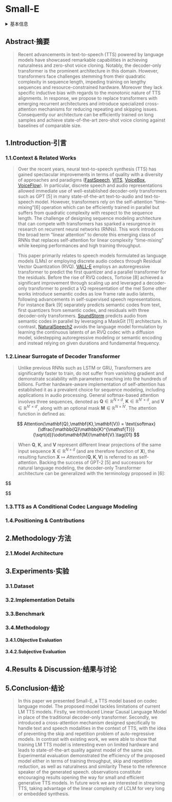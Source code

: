 # Small-E

<details>
<summary>基本信息</summary>

- 标题: Small-E: Small Language Model with Linear Attention for Efficient Speech Synthesis
- 作者:
  - 01 [Théodor Lemerle](../../Authors/Théodor_Lemerle.md)
  - 02 [Nicolas Obin](../../Authors/Nicolas_Obin.md)
  - 03 [Axel Roebel](../../Authors/Axel_Roebel.md)
- 机构:
  - [索邦大学](../../Institutions/SorbonneU_法国索邦大学.md)
- 时间:
  - 预印时间: 2024.06.06 ArXiv v1
  - 更新笔记: 2024.06.10
- 发表:
  - [InterSpeech](../../Publications/InterSpeech.md) 
- 链接:
  - [ArXiv](https://arxiv.org/abs/2406.04467)
  - [DOI]()
  - [Github]()
  - [Demo]()
- 标签:
  - [语言模型](../../Tags/LanguageModel.md)
  - [语音合成](../../Tags/SpeechSynthesis.md)
  - [零样本](../../Tags/Zero-Shot.md)
- 页数: 5
- 引用: 34
- 被引: 0

</details>

## Abstract·摘要

> Recent advancements in text-to-speech (TTS) powered by language models have showcased remarkable capabilities in achieving naturalness and zero-shot voice cloning.
> Notably, the decoder-only transformer is the prominent architecture in this domain.
> However, transformers face challenges stemming from their quadratic complexity in sequence length, impeding training on lengthy sequences and resource-constrained hardware.
> Moreover they lack specific inductive bias with regards to the monotonic nature of TTS alignments.
> In response, we propose to replace transformers with emerging recurrent architectures and introduce specialized cross-attention mechanisms for reducing repeating and skipping issues.
> Consequently our architecture can be efficiently trained on long samples and achieve state-of-the-art zero-shot voice cloning against baselines of comparable size.

## 1.Introduction·引言

### 1.1.Context & Related Works

> Over the recent years, neural text-to-speech synthesis (TTS) has gained spectacular improvements in terms of quality with a diversity of approaches and paradigms ([FastSpeech](../../Models/TTS2_Acoustic/2019.05.22_FastSpeech.md), [VITS](../../Models/E2E/2021.06.11_VITS.md), [VoiceBox](../../Models/Speech_LLM/2023.06.23_VoiceBox.md), [VoiceFlow](../../Models/_tmp/2023.09.10_VoiceFlow.md)).
> In particular, discrete speech and audio representations allowed immediate use of well-established decoder-only transformers such as GPT [5] in many state-of-the-art text-to-audio and text-to-speech model.
> However, transformers rely on the self-attention “time-mixing”[6] operation which can be efficiently trained in parallel but suffers from quadratic complexity with respect to the sequence length.
> The challenge of designing sequence modeling architecture that can compete with transformers has sparked a resurgence in research on recurrent neural networks (RNNs).
> This work introduces the broad term “linear attention” to denote this emerging class of RNNs that replaces self-attention for linear complexity “time-mixing” while keeping performances and high training throughput.

> This paper primarily relates to speech models formulated as language models (LMs) or employing discrete audio codecs through Residual Vector Quantization (RVQ).
> [VALL-E](../../Models/Speech_LLM/2023.01.05_VALL-E.md) employs an autoregressive transformer to predict the first quantizer and a parallel transformer for the residuals.
> Before the rise of RVQ codecs, Tortoise [8] achieved a significant improvement through scaling up and leveraged a decoder-only transformer to predict a VQ representation of the mel Some other works introduce semantic codes as low frame rate audio latents, following advancements in self-supervised speech representations.
> For instance Bark [9] separately predicts semantic codes from text, first quantizers from semantic codes, and residuals with three decoder-only transformers.
> [SoundStorm](../../Models/Speech_LLM/2023.05.16_SoundStorm.md) predicts audio from semantic codes in parallel by leveraging a MaskGit [11] architecture.
> In contrast, [NaturalSpeech2](../../Models/Diffusion/2023.04.18_NaturalSpeech2.md) avoids the language model formulation by learning the continuous latents of an RVQ codec with a diffusion model, sidestepping autoregressive modeling or semantic encoding and instead relying on given durations and fundamental frequency.

### 1.2.Linear Surrogate of Decoder Transformer

> Unlike previous RNNs such as LSTM or GRU, Transformers are significantly faster to train, do not suffer from vanishing gradient and demonstrate scalability with parameters reaching into the hundreds of billions.
> Further hardware-aware implementation of self-attention has established it as a prevalent choice for sequence modeling, including applications in audio processing.
> General softmax-based attention involves three sequences, denoted as $\mathbf{Q}\in \mathbb{R}^{N\times d}$, $\mathbf{K}\in \mathbb{R}^{N'\times d}$, and $\mathbf{V}\in \mathbb{R}^{N'\times d'}$, along with an optional mask $\mathbf{M}\in \mathbb{R}^{N\times N'}$.
> The attention function in defined as:

$$
  Attention(\mathbf{Q},\mathbf{K},\mathbf{V}) = \text{softmax}(\dfrac{\mathbb{Q}\mathbb{K}^{\mathsf{T}}}{\sqrt{d}}\odot\mathbf{M})\mathbf{V}.\tag{01}
$$

> When $\mathbf{Q}$, $\mathbf{K}$, and $\mathbf{V}$ represent different linear projections of the same input sequence $\mathbf{X}\in \mathbb{R}^{N\times d}$ (and are therefore function of $\mathbf{X}$), the resulting function $\mathbf{X}\mapsto Attention(\mathbf{Q},\mathbf{K},\mathbf{V})$ is referred to as self-attention.
> Backing the success of GPT-2 [5] and successors for natural language modeling, the decoder-only Transformer architecture can be generalized with the terminology proposed in [6]:

$$

$$



### 1.3.TTS as A Conditional Codec Language Modeling

### 1.4.Positioning & Contributions

## 2.Methodology·方法

### 2.1.Model Architecture

## 3.Experiments·实验

### 3.1.Dataset

### 3.2.Implementation Details

### 3.3.Benchmark

### 3.4.Methodology

#### 3.4.1.Objective Evaluation

#### 3.4.2.Subjective Evaluation

## 4.Results & Discussion·结果与讨论

## 5.Conclusion·结论

> In this paper we presented Small-E, a TTS model based on codec language model.
> The proposed model tackles limitations of current LM TTS models.
> Firstly, we introduced Linear Causal Language Model in place of the traditional decoder-only transformer.
> Secondly, we introduced a cross-attention mechanism designed specifically to handle text and speech modalities in the context of TTS, with the idea of preventing the skip and repetition problem of auto-regressive models.
> In contrast with existing work, we were able to show that training LM TTS model is interesting even on limited hardware and leads to state-of-the-art quality against model of the same size.
> Experimental evaluation demonstrated the efficiency of the proposed model either in terms of training throughput, skip and repetition reduction, as well as naturalness and similarity These to the reference speaker of the generated speech. observations constitute encouraging results opening the way for small and efficient generative TTS models.
> In future work we are interested in streaming TTS, taking advantage of the linear complexity of LCLM for very long or embedded synthesis.
